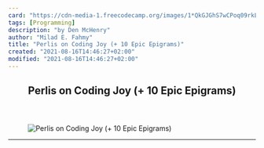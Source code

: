 ```yaml
---
card: "https://cdn-media-1.freecodecamp.org/images/1*QkGJGhS7wCPoq09rkLC_JQ.jpeg"
tags: [Programming]
description: "by Den McHenry"
author: "Milad E. Fahmy"
title: "Perlis on Coding Joy (+ 10 Epic Epigrams)"
created: "2021-08-16T14:46:27+02:00"
modified: "2021-08-16T14:46:27+02:00"
---
```

<div class="site-wrapper">
<main id="site-main" class="site-main outer">
<div class="inner">
<article class="post-full post tag-programming tag-philosophy tag-tech tag-life-lessons tag-self-improvement ">
<header class="post-full-header">
<h1 class="post-full-title">Perlis on Coding Joy (+ 10 Epic Epigrams)</h1>
</header>
<figure class="post-full-image">
<picture>
<source media="(max-width: 700px)" sizes="1px" srcset="data:image/gif;base64,R0lGODlhAQABAIAAAAAAAP///yH5BAEAAAAALAAAAAABAAEAAAIBRAA7 1w">
<source media="(min-width: 701px)" sizes="(max-width: 800px) 400px,
(max-width: 1170px) 700px,
1400px" srcset="https://cdn-media-1.freecodecamp.org/images/1*QkGJGhS7wCPoq09rkLC_JQ.jpeg 300w,
https://cdn-media-1.freecodecamp.org/images/1*QkGJGhS7wCPoq09rkLC_JQ.jpeg 600w,
https://cdn-media-1.freecodecamp.org/images/1*QkGJGhS7wCPoq09rkLC_JQ.jpeg 1000w,
https://cdn-media-1.freecodecamp.org/images/1*QkGJGhS7wCPoq09rkLC_JQ.jpeg 2000w">
<img onerror="this.style.display='none'" src="https://cdn-media-1.freecodecamp.org/images/1*QkGJGhS7wCPoq09rkLC_JQ.jpeg" alt="Perlis on Coding Joy (+ 10 Epic Epigrams)">
</picture>
</figure>
<section class="post-full-content">
<div class="post-content medium-migrated-article">
</div>
<hr>
</section>
</article>
</div>
</main>
</div>
<!-- Google Tag Manager (noscript) -->
<!-- End Google Tag Manager (noscript) -->

